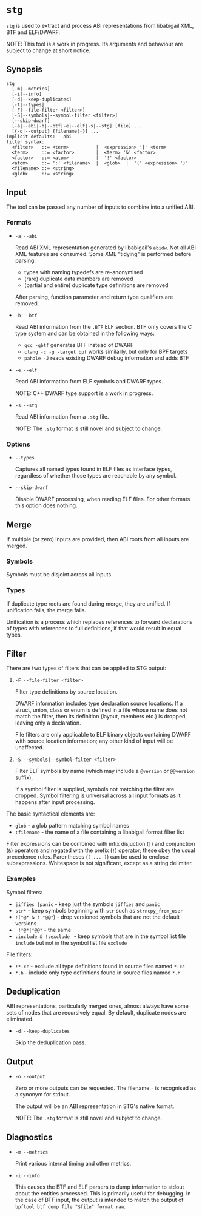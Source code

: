 # `stg`

`stg` is used to extract and process ABI representations from libabigail XML,
BTF and ELF/DWARF.

NOTE: This tool is a work in progress. Its arguments and behaviour are subject
to change at short notice.

## Synopsis

```
stg
  [-m|--metrics]
  [-i|--info]
  [-d|--keep-duplicates]
  [-t|--types]
  [-F|--file-filter <filter>]
  [-S|--symbols|--symbol-filter <filter>]
  [--skip-dwarf]
  [-a|--abi|-b|--btf|-e|--elf|-s|--stg] [file] ...
  [{-o|--output} {filename|-}] ...
implicit defaults: --abi
filter syntax:
  <filter>   ::= <term>          |  <expression> '|' <term>
  <term>     ::= <factor>        |  <term> '&' <factor>
  <factor>   ::= <atom>          |  '!' <factor>
  <atom>     ::= ':' <filename>  |  <glob>  |  '(' <expression> ')'
  <filename> ::= <string>
  <glob>     ::= <string>
```

## Input

The tool can be passed any number of inputs to combine into a unified ABI.

### Formats

*   `-a|--abi`

    Read ABI XML representation generated by libabigail's `abidw`. Not all ABI
    XML features are consumed. Some XML "tidying" is performed before parsing:

    *   types with naming typedefs are re-anonymised
    *   (rare) duplicate data members are removed
    *   (partial and entire) duplicate type definitions are removed

    After parsing, function parameter and return type qualifiers are removed.

*   `-b|--btf`

    Read ABI information from the `.BTF` ELF section. BTF only covers the C type
    system and can be obtained in the following ways:

    *   `gcc -gbtf` generates BTF instead of DWARF
    *   `clang -c -g -target bpf` works similarly, but only for BPF targets
    *   `pahole -J` reads existing DWARF debug information and adds BTF

*   `-e|--elf`

    Read ABI information from ELF symbols and DWARF types.

    NOTE: C++ DWARF type support is a work in progress.

*   `-s|--stg`

    Read ABI information from a `.stg` file.

    NOTE: The `.stg` format is still novel and subject to change.

### Options

*   `--types`

    Captures all named types found in ELF files as interface types, regardless
    of whether those types are reachable by any symbol.

*   `--skip-dwarf`

    Disable DWARF processing, when reading ELF files. For other formats this
    option does nothing.

## Merge

If multiple (or zero) inputs are provided, then ABI roots from all inputs are
merged.

### Symbols

Symbols must be disjoint across all inputs.

### Types

If duplicate type roots are found during merge, they are unified. If unification
fails, the merge fails.

Unification is a process which replaces references to forward declarations of
types with references to full definitions, if that would result in equal types.

## Filter

There are two types of filters that can be applied to STG output:

1.  `-F|--file-filter <filter>`

    Filter type definitions by source location.

    DWARF information includes type declaration source locations. If a struct,
    union, class or enum is defined in a file whose name does not match the
    filter, then its definition (layout, members etc.) is dropped, leaving only
    a declaration.

    File filters are only applicable to ELF binary objects containing DWARF with
    source location information; any other kind of input will be unaffected.

2.  `-S|--symbols|--symbol-filter <filter>`

    Filter ELF symbols by name (which may include a `@version` or `@@version`
    suffix).

    If a symbol filter is supplied, symbols not matching the filter are dropped.
    Symbol filtering is universal across all input formats as it happens after
    input processing.

The basic syntactical elements are:

*   `glob` - a glob pattern matching symbol names
*   `:filename` - the name of a file containing a libabigail format filter list

Filter expressions can be combined with infix disjuction (`|`) and conjunction
(`&`) operators and negated with the prefix (`!`) operator; these obey the usual
precedence rules. Parentheses (`( ... )`) can be used to enclose subexpressions.
Whitespace is not significant, except as a string delimiter.

### Examples

Symbol filters:

*   `jiffies |panic` - keep just the symbols `jiffies` and `panic`
*   `str*` - keep symbols beginning with `str` such as `strncpy_from_user`
*   `!(*@* & ! *@@*`) - drop versioned symbols that are not the default versions
*   ` !*@*|*@@*` - the same
*   `:include & !:exclude ` - keep symbols that are in the symbol list file
    `include` but not in the symbol list file `exclude`

File filters:

*   `!*.cc` - exclude all type definitions found in source files named `*.cc`
*   `*.h` - include only type definitions found in source files named `*.h`

## Deduplication

ABI representations, particularly merged ones, almost always have some sets of
nodes that are recursively equal. By default, duplicate nodes are eliminated.

*   `-d|--keep-duplicates`

    Skip the deduplication pass.

## Output

*   `-o|--output`

    Zero or more outputs can be requested. The filename `-` is recognised as a
    synonym for stdout.

    The output will be an ABI representation in STG's native format.

    NOTE: The `.stg` format is still novel and subject to change.

## Diagnostics

*   `-m|--metrics`

    Print various internal timing and other metrics.

*   `-i|--info`

    This causes the BTF and ELF parsers to dump information to stdout about the
    entities processed. This is primarily useful for debugging. In the case of
    BTF input, the output is intended to match the output of `bpftool btf dump
    file "$file" format raw`.
